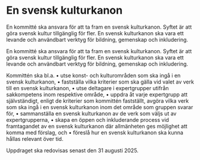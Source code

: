 # En svensk kulturkanon

En kommitté ska ansvara för att ta fram en svensk kulturkanon. Syftet är att göra svensk kultur tillgänglig för fler. En svensk kulturkanon ska vara ett levande och användbart verktyg för bildning, gemenskap och inkludering.

En kommitté ska ansvara för att ta fram en svensk kulturkanon. Syftet är att göra svensk kultur tillgänglig för fler. En svensk kulturkanon ska vara ett levande och användbart verktyg för bildning, gemenskap och inkludering.

Kommittén ska bl.a.
• utse konst- och kulturområden som ska ingå i en svensk kulturkanon,
• fastställa vilka kriterier som ska gälla vid valet av verk till en svensk kulturkanon,
• utse deltagare i expertgrupper utifrån sakkompetens inom respektive område,
• uppdra åt varje expertgrupp att självständigt, enligt de kriterier som kommittén fastställt, avgöra vilka verk som ska ingå i en svensk kulturkanon inom det område som gruppen svarar för,
• sammanställa en svensk kulturkanon av de verk som väljs ut av expertgrupperna,
• skapa en öppen och inkluderande process vid framtagandet av en svensk
kulturkanon där allmänheten ges möjlighet att komma med förslag, och
• föreslå hur en svensk kulturkanon ska kunna hållas relevant över tid.

Uppdraget ska redovisas senast den 31 augusti 2025.
